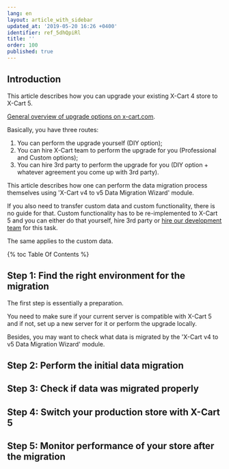 ```yaml
---
lang: en
layout: article_with_sidebar
updated_at: '2019-05-20 16:26 +0400'
identifier: ref_5dhQpiRl
title: ''
order: 100
published: true
---
```

## Introduction

This article describes how you can upgrade your existing X-Cart 4 store to X-Cart 5.

[General overview of upgrade options on x-cart.com](https://www.x-cart.com/x-cart-migration.html).

Basically, you have three routes:
1. You can perform the upgrade yourself (DIY option);
2. You can hire X-Cart team to perform the upgrade for you (Professional and Custom options);
3. You can hire 3rd party to perform the upgrade for you (DIY option + whatever agreement you come up with 3rd party).

This article describes how one can perform the data migration process themselves using 'X-Cart v4 to v5 Data Migration Wizard' module.

If you also need to transfer custom data and custom functionality, there is no guide for that. 
Custom functionality has to be re-implemented to X-Cart 5 and you can either do that yourself, hire 3rd party or [hire our development team](https://www.x-cart.com/contact-us.html) for this task.

The same applies to the custom data.

{% toc Table Of Contents %}

## Step 1: Find the right environment for the migration

The first step is essentially a preparation.

You need to make sure if your current server is compatible with X-Cart 5 and if not, set up a new server for it or perform the upgrade locally.

Besides, you may want to check what data is migrated by the 'X-Cart v4 to v5 Data Migration Wizard' module.

## Step 2: Perform the initial data migration
## Step 3: Check if data was migrated properly
## Step 4: Switch your production store with X-Cart 5
## Step 5: Monitor performance of your store after the migration
